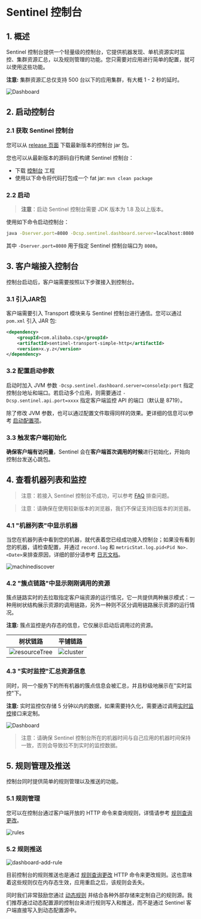 # Sentinel 控制台

## 1. 概述

Sentinel 控制台提供一个轻量级的控制台，它提供机器发现、单机资源实时监控、集群资源汇总，以及规则管理的功能。您只需要对应用进行简单的配置，就可以使用这些功能。

**注意:** 集群资源汇总仅支持 500 台以下的应用集群，有大概 1 - 2 秒的延时。

![Dashboard](https://github.com/alibaba/Sentinel/wiki/image/dashboard.png)

## 2. 启动控制台

### 2.1 获取 Sentinel 控制台

您可以从 [release 页面](https://github.com/alibaba/Sentinel/releases) 下载最新版本的控制台 jar 包。

您也可以从最新版本的源码自行构建 Sentinel 控制台：

- 下载 [控制台](https://github.com/alibaba/Sentinel/tree/master/sentinel-dashboard) 工程
- 使用以下命令将代码打包成一个 fat jar: `mvn clean package`

### 2.2 启动

> **注意**：启动 Sentinel 控制台需要 JDK 版本为 1.8 及以上版本。

使用如下命令启动控制台：

```bash
java -Dserver.port=8080 -Dcsp.sentinel.dashboard.server=localhost:8080 -Dproject.name=sentinel-dashboard -jar sentinel-dashboard.jar
```

其中 `-Dserver.port=8080` 用于指定 Sentinel 控制台端口为 `8080`。

## 3. 客户端接入控制台

控制台启动后，客户端需要按照以下步骤接入到控制台。

### 3.1 引入JAR包

客户端需要引入 Transport 模块来与 Sentinel 控制台进行通信。您可以通过 `pom.xml` 引入 JAR 包:

```xml
<dependency>
    <groupId>com.alibaba.csp</groupId>
    <artifactId>sentinel-transport-simple-http</artifactId>
    <version>x.y.z</version>
</dependency>
```

### 3.2 配置启动参数

启动时加入 JVM 参数 `-Dcsp.sentinel.dashboard.server=consoleIp:port` 指定控制台地址和端口。若启动多个应用，则需要通过 `-Dcsp.sentinel.api.port=xxxx` 指定客户端监控 API 的端口（默认是 8719）。

除了修改 JVM 参数，也可以通过配置文件取得同样的效果。更详细的信息可以参考 [启动配置项](https://github.com/alibaba/Sentinel/wiki/%E5%90%AF%E5%8A%A8%E9%85%8D%E7%BD%AE%E9%A1%B9)。

### 3.3 触发客户端初始化

**确保客户端有访问量**，Sentinel 会在**客户端首次调用的时候**进行初始化，开始向控制台发送心跳包。

## 4. 查看机器列表和监控

> 注意：若接入 Sentinel 控制台不成功，可以参考 [FAQ](https://github.com/alibaba/Sentinel/wiki/FAQ#q-sentinel-%E6%8E%A7%E5%88%B6%E5%8F%B0%E6%B2%A1%E6%9C%89%E6%98%BE%E7%A4%BA%E6%88%91%E7%9A%84%E5%BA%94%E7%94%A8%E6%88%96%E8%80%85%E6%B2%A1%E6%9C%89%E7%9B%91%E6%8E%A7%E5%B1%95%E7%A4%BA%E5%A6%82%E4%BD%95%E6%8E%92%E6%9F%A5) 排查问题。

> 注意：请确保在使用较新版本的浏览器，我们不保证支持旧版本的浏览器。

### 4.1 "机器列表"中显示机器

当您在机器列表中看到您的机器，就代表着您已经成功接入控制台；如果没有看到您的机器，请检查配置，并通过 `record.log` 和 `metricStat.log.pid<Pid No>.<Date>`来排查原因，详细的部分请参考 [日志文档](https://github.com/alibaba/Sentinel/wiki/%E6%97%A5%E5%BF%97)。

![machinediscover](https://github.com/alibaba/Sentinel/wiki/image/machinediscover.png)

### 4.2 "簇点链路"中显示刚刚调用的资源

簇点链路实时的去拉取指定客户端资源的运行情况，它一共提供两种展示模式：一种用树状结构展示资源的调用链路，另外一种则不区分调用链路展示资源的运行情况。

**注意:** 簇点监控是内存态的信息，它仅展示启动后调用过的资源。

| 树状链路| 平铺链路 
| :----: | :----
|![resourceTree](https://github.com/alibaba/Sentinel/wiki/image/resourceTree.png)|![cluster](https://github.com/alibaba/Sentinel/wiki/image/sentine_dashboard.gif)

### 4.3 "实时监控"汇总资源信息

同时，同一个服务下的所有机器的簇点信息会被汇总，并且秒级地展示在"实时监控"下。

**注意:** 实时监控仅存储 5 分钟以内的数据，如果需要持久化，需要通过调用[实时监控](https://github.com/alibaba/Sentinel/wiki/%E5%AE%9E%E6%97%B6%E7%9B%91%E6%8E%A7)接口来定制。

![Dashboard](https://github.com/alibaba/Sentinel/wiki/image/dashboard.png)

> 注意：请确保 Sentinel 控制台所在的机器时间与自己应用的机器时间保持一致，否则会导致拉不到实时的监控数据。

## 5. 规则管理及推送

控制台同时提供简单的规则管理以及推送的功能。

### 5.1 规则管理

您可以在控制台通过客户端开放的 HTTP 命令来查询规则，详情请参考 [规则查询更改](https://github.com/alibaba/Sentinel/wiki/%E5%A6%82%E4%BD%95%E4%BD%BF%E7%94%A8#%E6%9F%A5%E8%AF%A2%E6%9B%B4%E6%94%B9%E8%A7%84%E5%88%99)。

![rules](https://user-images.githubusercontent.com/9434884/48189045-2ae58400-e37a-11e8-84aa-2e2c0dd042e2.png)

### 5.2 规则推送

![dashboard-add-rule](https://user-images.githubusercontent.com/9434884/48189035-25883980-e37a-11e8-8f25-3f3f5be23f0e.png)

目前控制台的规则推送也是通过 [规则查询更改](https://github.com/alibaba/Sentinel/wiki/%E5%A6%82%E4%BD%95%E4%BD%BF%E7%94%A8#%E6%9F%A5%E8%AF%A2%E6%9B%B4%E6%94%B9%E8%A7%84%E5%88%99) HTTP 命令来更改规则。这也意味着这些规则仅在内存态生效，应用重启之后，该规则会丢失。

同时我们非常鼓励您通过 [动态规则](https://github.com/alibaba/Sentinel/wiki/%E5%8A%A8%E6%80%81%E8%A7%84%E5%88%99%E6%89%A9%E5%B1%95) 并结合各种外部存储来定制自己的规则源。我们推荐通过动态配置源的控制台来进行规则写入和推送，而不是通过 Sentinel 客户端直接写入到动态配置源中。